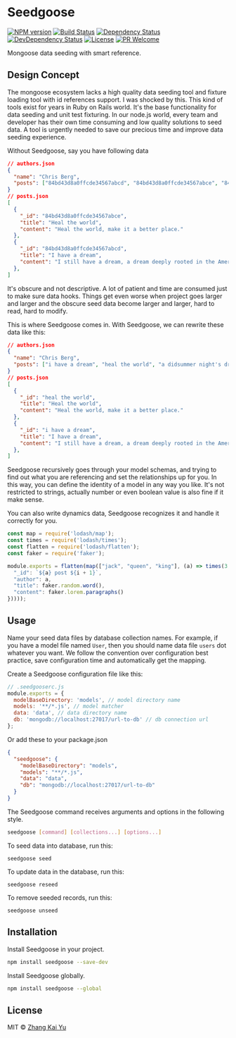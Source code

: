 # Seedgoose
[![NPM version][npm-image]][npm-url]
[![Build Status][travis-image]][travis-url]
[![Dependency Status][daviddm-image]][daviddm-url]
[![DevDependency Status][daviddm-image-dev]][daviddm-url-dev]
[![License][license-image]][license-url]
[![PR Welcome][pr-image]][pr-url]

Mongoose data seeding with smart reference.

## Design Concept

The mongoose ecosystem lacks a high quality data seeding tool and fixture
loading tool with id references support. I was shocked by this. This kind of
tools exist for years in Ruby on Rails world. It's the base functionality for
data seeding and unit test fixturing. In our node.js world, every team and
developer has their own time consuming and low quality solutions to seed data.
A tool is urgently needed to save our precious time and improve data seeding
experience.

Without Seedgoose, say you have following data

``` json
// authors.json
{
  "name": "Chris Berg",
  "posts": ["84bd43d8a0ffcde34567abcd", "84bd43d8a0ffcde34567abce", "84bd43d8a0ffcde34567abcf"]
}
// posts.json
[
  {
    "_id": "84bd43d8a0ffcde34567abce",
    "title": "Heal the world",
    "content": "Heal the world, make it a better place."
  },
  {
    "_id": "84bd43d8a0ffcde34567abcd",
    "title": "I have a dream",
    "content": "I still have a dream, a dream deeply rooted in the American dream."
  },  
]

```

It's obscure and not descriptive. A lot of patient and time are consumed just
to make sure data hooks. Things get even worse when project goes larger and
larger and the obscure seed data become larger and larger, hard to read, hard
to modify.

This is where Seedgoose comes in. With Seedgoose, we can rewrite these data
like this:

``` json
// authors.json
{
  "name": "Chris Berg",
  "posts": ["i have a dream", "heal the world", "a didsummer night's dream"]
}
// posts.json
[
  {
    "_id": "heal the world",
    "title": "Heal the world",
    "content": "Heal the world, make it a better place."
  },
  {
    "_id": "i have a dream",
    "title": "I have a dream",
    "content": "I still have a dream, a dream deeply rooted in the American dream."
  },  
]

```

Seedgoose recursively goes through your model schemas, and trying to find out
what you are referencing and set the relationships up for you. In this way, you
can define the identity of a model in any way you like. It's not restricted to
strings, actually number or even boolean value is also fine if it make sense.

You can also write dynamics data, Seedgoose recognizes it and handle it
correctly for you.

``` javascript
const map = require('lodash/map');
const times = require('lodash/times');
const flatten = require('lodash/flatten');
const faker = require('faker');

module.exports = flatten(map(["jack", "queen", "king"], (a) => times(3, (i) => ({
  "_id": `${a} post ${i + 1}`,
  "author": a,
  "title": faker.random.word(),
  "content": faker.lorem.paragraphs()
}))));
```

## Usage

Name your seed data files by database collection names. For example, if you
have a model file named `User`, then you should name data file `users` dot
whatever you want. We follow the convention over configuration best practice,
save configuration time and automatically get the mapping.

Create a Seedgoose configuration file like this:

``` javascript
// .seedgooserc.js
module.exports = {
  modelBaseDirectory: 'models', // model directory name
  models: '**/*.js', // model matcher
  data: 'data', // data directory name
  db: 'mongodb://localhost:27017/url-to-db' // db connection url
};
```

Or add these to your package.json

``` json
{
  "seedgoose": {
    "modelBaseDirectory": "models",
    "models": "**/*.js",
    "data": "data",
    "db": "mongodb://localhost:27017/url-to-db"
  }
}
```

The Seedgoose command receives arguments and options in the following style.

```bash
seedgoose [command] [collections...] [options...]
```

To seed data into database, run this:

```
seedgoose seed
```

To update data in the database, run this:

```
seedgoose reseed
```

To remove seeded records, run this:

```
seedgoose unseed
```

## Installation

Install Seedgoose in your project.
``` bash
npm install seedgoose --save-dev
```
Install Seedgoose globally.
``` bash
npm install seedgoose --global
```

## License

MIT © [Zhang Kai Yu][license-url]

[npm-image]: https://badge.fury.io/js/seedgoose.svg
[npm-url]: https://npmjs.org/package/seedgoose
[travis-image]: https://travis-ci.org/zhangkaiyulw/seedgoose.svg?branch=master
[travis-url]: https://travis-ci.org/zhangkaiyulw/seedgoose
[daviddm-image]: https://david-dm.org/zhangkaiyulw/seedgoose.svg?theme=shields.io
[daviddm-url]: https://david-dm.org/zhangkaiyulw/seedgoose
[daviddm-image-dev]: https://david-dm.org/zhangkaiyulw/seedgoose/dev-status.svg
[daviddm-url-dev]: https://david-dm.org/zhangkaiyulw/seedgoose?type=dev
[license-image]: https://img.shields.io/github/license/zhangkaiyulw/seedgoose.svg
[license-url]: https://github.com/zhangkaiyulw/seedgoose/blob/master/LICENSE
[pr-image]: https://img.shields.io/badge/PRs-welcome-brightgreen.svg
[pr-url]: https://github.com/zhangkaiyulw/seedgoose/blob/master/CONTRIBUTING.md
